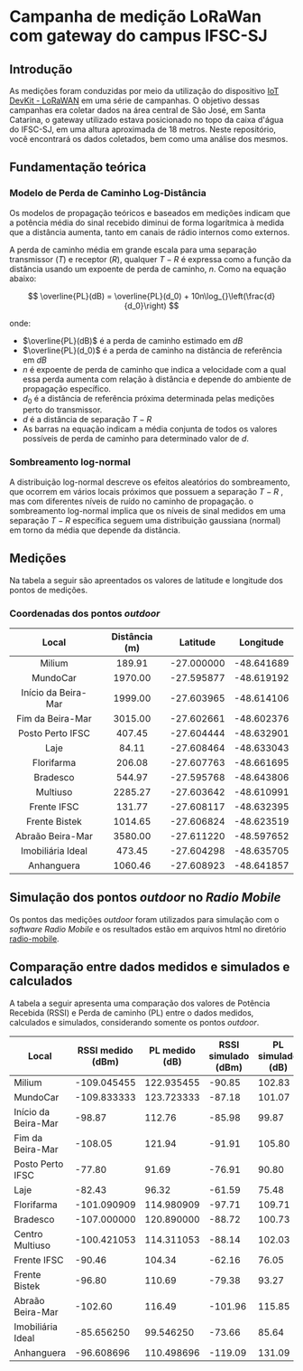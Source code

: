 # Campanha de medição LoRaWan com gateway do campus IFSC-SJ

## Introdução


As medições foram conduzidas por meio da utilização do dispositivo [IoT DevKit - LoRaWAN](https://www.robocore.net/tutoriais/iot-devkit-introducao) em uma série de campanhas. O objetivo dessas campanhas era coletar dados na área central de São José, em Santa Catarina, o gateway utilizado estava posicionado no topo da caixa d'água do IFSC-SJ, em uma altura aproximada de 18 metros. Neste repositório, você encontrará os dados coletados, bem como uma análise dos mesmos.

## Fundamentação teórica

### Modelo de Perda de Caminho Log-Distância

Os modelos de propagação teóricos e baseados em medições indicam que a potência média do sinal recebido diminui de forma logarítmica à medida que a distância aumenta, tanto em canais de rádio internos como externos.

 A perda de caminho média em grande escala para uma separação transmissor ($T$) e receptor ($R$),  qualquer $T-R$ é expressa como a função da distância usando um expoente de perda de caminho, $n$. Como na equação abaixo:



$$ \overline{PL}(dB) = \overline{PL}(d_0) + 10n\log_{}\left(\frac{d}{d_0}\right)
$$

onde:
- $\overline{PL}(dB)$ é a perda de caminho estimado em $dB$
- $\overline{PL}(d_0)$ é a perda de caminho na distância de referência em $dB$
- $n$ é expoente de perda de caminho que indica a velocidade com a qual essa perda aumenta com relação à distância e depende do ambiente de propagação específico.
- $d_0$ é a distância de referência próxima determinada pelas medições perto do transmissor.
- $d$ é a distância de separação $T-R$
- As barras na equação indicam a média conjunta de todos os valores possíveis de perda de caminho para determinado valor de $d$.

### Sombreamento log-normal

<!-- a equação anterior não considera o fato de o ruído ambiental ao redor pode ser diferente em dois locais distintos tendo a mesma separação $T-R$, o que leva a sinais medidos diferentes do valor médio da equação anterior -->

A distribuição log-normal descreve os efeitos aleatórios do sombreamento, que ocorrem em vários locais próximos que possuem a separação $T-R$ , mas com diferentes níveis de ruído no caminho de propagação. o sombreamento log-normal implica que os níveis de sinal medidos em uma separação $T-R$ específica seguem uma distribuição gaussiana (normal) em torno da média que depende da distância.
## Medições

Na tabela a seguir são apreentados os valores de latitude e longitude dos pontos de medições.

### Coordenadas dos pontos *outdoor*

|      Local            |   Distância (m)  |     Latitude     |    Longitude     |
|:---------------------:|:----------------:|:----------------:|:-----------------:|
| Milium                |  189.91          | -27.000000       | -48.641689       |
| MundoCar              | 1970.00          | -27.595877       | -48.619192       |
| Início da Beira-Mar   | 1999.00          | -27.603965       | -48.614106       |
| Fim da Beira-Mar      | 3015.00          | -27.602661       | -48.602376       |
| Posto Perto IFSC      |  407.45          | -27.604444       | -48.632901       |
| Laje                  |   84.11          | -27.608464       | -48.633043       |
| Florifarma            |  206.08          | -27.607763       | -48.661695       |
| Bradesco              |  544.97          | -27.595768       | -48.643806       |
| Multiuso              | 2285.27          | -27.603642       | -48.610991       |
| Frente IFSC           | 131.77           | -27.608117       | -48.632395       |
| Frente Bistek         | 1014.65          | -27.606824       | -48.623519       |
| Abraão Beira-Mar      | 3580.00          | -27.611220       | -48.597652       |
| Imobiliária Ideal     |  473.45          | -27.604298       | -48.635705       |
| Anhanguera            | 1060.46          | -27.608923       | -48.641857       |



## Simulação dos pontos *outdoor* no *Radio Mobile*

Os pontos das medições *outdoor* foram utilizados para simulação com o *software* *Radio Mobile* e os resultados estão em arquivos html no diretório [radio-mobile](./radio-mobile/).

## Comparação entre dados medidos e simulados e calculados

A tabela a seguir apresenta uma comparação dos valores de Potência Recebida (RSSI) e Perda de caminho (PL) entre o dados medidos, calculados e simulados, considerando somente os pontos *outdoor*.

| Local               | RSSI medido (dBm) | PL medido (dB)  | RSSI simulado (dBm) | PL simulado (dB) |
|---------------------|-------------------|-----------------|---------------------|------------------|
| Milium              | -109.045455       | 122.935455      | -90.85              | 102.83           |
| MundoCar            | -109.833333       | 123.723333      | -87.18              | 101.07           |
| Início da Beira-Mar | -98.87            | 112.76          | -85.98              | 99.87            |
| Fim da Beira-Mar    | -108.05           | 121.94          | -91.91              | 105.80           |
| Posto Perto IFSC    | -77.80            | 91.69           | -76.91              | 90.80            |
| Laje                | -82.43            | 96.32           | -61.59              | 75.48            |
| Florifarma          | -101.090909       | 114.980909      | -97.71              | 109.71           |
| Bradesco            | -107.000000       | 120.890000      | -88.72              | 100.73           |
| Centro Multiuso     | -100.421053       | 114.311053      | -88.14              | 102.03           |
| Frente IFSC         | -90.46            | 104.34          | -62.16              | 76.05            |
| Frente Bistek       | -96.80            | 110.69          | -79.38              | 93.27            |
| Abraão Beira-Mar    | -102.60           | 116.49          | -101.96             | 115.85           |
| Imobiliária Ideal   | -85.656250        | 99.546250       | -73.66              | 85.64            |
| Anhanguera          | -96.608696        | 110.498696      | -119.09             | 131.09           |



<!-- > 1. Valores obtidos adicionando uma variável aleatória gaussiana de média 0 e desvio padrão de 10,91 ao valor calculado, então podem mudar a cada execução.
> 2. Simulação realizada no software *Radio Mobile*  -->

<!-- ## Parâmetros obtidos
A partir do método de minimização de erro MSE utilizado no código, o valor do parâmetro N obtido está representado na tabela abaixo.

|        | p0 ($dB$) | d0 (m)  | N     |
|--------|------------|---------|-------|
| Outdoor| -77,8      | -80,89  | 2,519 | -->

<!-- ## Mapa de calor

Com o N estimado pela minimização citada acima, foram obtidos estes valores de RSSI (estes valores utilizam uma variável aleatória gaussiana e podem mudar a cada execução).

| Distância (m) | RSSI ($dB$)          |
|-----------|---------------|
| 1         | -21.42376652  |
| 500       | -89.43267884  |
| 1000      | -97.00470094  |
| 1500      | -101.43679616 |
| 2000      | -104.58218069 |
| 2500      | -107.02225042 |
| 3000      | -109.01609695 |
| 3500      | -110.70196579 |

Abaixo o mapa de calor:

![](mapa.png) -->

